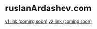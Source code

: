ruslanArdashev.com
==========

[v1 link (coming soon)](https://www.github.com/ruslan120101/ruslanArdashev.com)
[v2 link (coming soon)](https://www.github.com/ruslan120101/ruslanArdashev.com)

